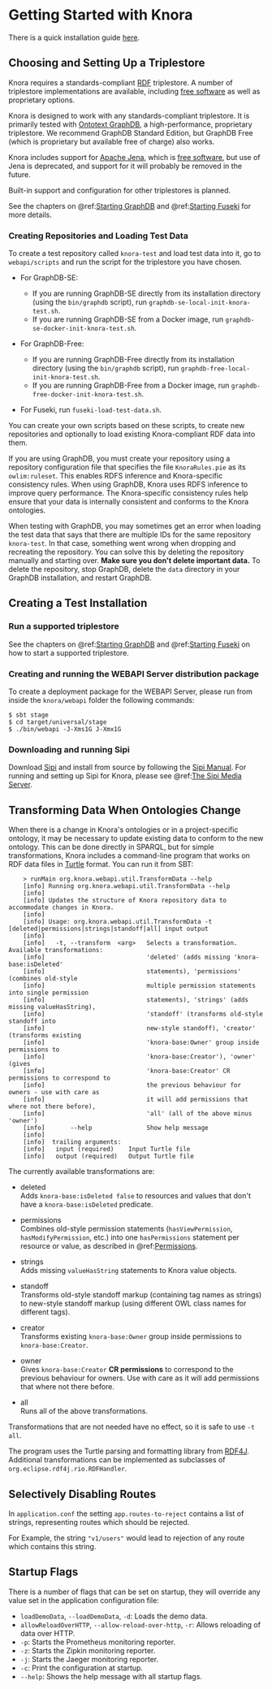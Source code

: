 <!---
Copyright © 2015-2018 the contributors (see Contributors.md).

This file is part of Knora.

Knora is free software: you can redistribute it and/or modify
it under the terms of the GNU Affero General Public License as published
by the Free Software Foundation, either version 3 of the License, or
(at your option) any later version.

Knora is distributed in the hope that it will be useful,
but WITHOUT ANY WARRANTY; without even the implied warranty of
MERCHANTABILITY or FITNESS FOR A PARTICULAR PURPOSE.  See the
GNU Affero General Public License for more details.

You should have received a copy of the GNU Affero General Public
License along with Knora.  If not, see <http://www.gnu.org/licenses/>.
-->

# Getting Started with Knora

There is a quick installation guide [here](https://github.com/dhlab-basel/Knora/wiki/Quick-Installation-Guide-for-Knora,-Salsah,-Sipi-and-GraphDB).

## Choosing and Setting Up a Triplestore

Knora requires a standards-compliant
[RDF](https://www.w3.org/TR/rdf11-primer/) triplestore. A number of
triplestore implementations are available, including [free
software](http://www.gnu.org/philosophy/free-sw.en.html) as well as
proprietary options.

Knora is designed to work with any standards-compliant
triplestore. It is primarily tested with [Ontotext
GraphDB](http://ontotext.com/products/graphdb/), a high-performance,
proprietary triplestore. We recommend GraphDB Standard Edition, but
GraphDB Free (which is proprietary but available free of charge) also
works.

Knora includes support for [Apache Jena](https://jena.apache.org/),
which is [free software](http://www.gnu.org/philosophy/free-sw.en.html),
but use of Jena is deprecated, and support for it will probably be
removed in the future.

Built-in support and configuration for other triplestores is planned.

See the chapters on @ref:[Starting GraphDB](../05-internals/development/graphdb.md) and
@ref:[Starting Fuseki](../05-internals/development/fuseki.md) for more details.

### Creating Repositories and Loading Test Data

To create a test repository called `knora-test` and load test data into
it, go to `webapi/scripts` and run the script for the triplestore you
have chosen.

  - For GraphDB-SE:

    - If you are running GraphDB-SE directly from its installation directory (using the `bin/graphdb` script), run
      `graphdb-se-local-init-knora-test.sh`.
    - If you are running GraphDB-SE from a Docker image, run `graphdb-se-docker-init-knora-test.sh`.

  - For GraphDB-Free:
    
    - If you are running GraphDB-Free directly from its installation directory (using the `bin/graphdb` script), run
      `graphdb-free-local-init-knora-test.sh`.
    - If you are running GraphDB-Free from a Docker image, run `graphdb-free-docker-init-knora-test.sh`.

  - For Fuseki, run `fuseki-load-test-data.sh`.

You can create your own scripts based on these scripts, to create new
repositories and optionally to load existing Knora-compliant RDF data
into them.

If you are using GraphDB, you must create your repository using a
repository configuration file that specifies the file `KnoraRules.pie`
as its `owlim:ruleset`. This enables RDFS inference and Knora-specific
consistency rules. When using GraphDB, Knora uses RDFS
inference to improve query performance. The Knora-specific consistency
rules help ensure that your data is internally consistent and conforms
to the Knora ontologies.

When testing with GraphDB, you may sometimes get an error when loading
the test data that says that there are multiple IDs for the same
repository `knora-test`. In that case, something went wrong when
dropping and recreating the repository. You can solve this by deleting
the repository manually and starting over. **Make sure you don't delete
important data.** To delete the repository, stop GraphDB, delete the
`data` directory in your GraphDB installation, and restart GraphDB.

## Creating a Test Installation

### Run a supported triplestore

See the chapters on @ref:[Starting GraphDB](../05-internals/development/graphdb.md) and
@ref:[Starting Fuseki](../05-internals/development/fuseki.md) on how to start a supported
triplestore.

### Creating and running the WEBAPI Server distribution package

To create a deployment package for the WEBAPI Server, please run from
inside the `knora/webapi` folder the following commands:

    $ sbt stage
    $ cd target/universal/stage
    $ ./bin/webapi -J-Xms1G J-Xmx1G

### Downloading and running Sipi

Download [Sipi](https://github.com/dhlab-basel/Sipi) and
install from source by following the
[Sipi Manual](https://dhlab-basel.github.io/Sipi/documentation/index.html).
For running and setting up Sipi for Knora, please see
@ref:[The Sipi Media Server](../07-sipi/index.md).

## Transforming Data When Ontologies Change

When there is a change in Knora's ontologies or in a project-specific
ontology, it may be necessary to update existing data to conform to the
new ontology. This can be done directly in SPARQL, but for simple
transformations, Knora includes a command-line program that works on RDF
data files in [Turtle](https://www.w3.org/TR/turtle/) format. You can
run it from SBT:

```
    > runMain org.knora.webapi.util.TransformData --help
    [info] Running org.knora.webapi.util.TransformData --help
    [info]
    [info] Updates the structure of Knora repository data to accommodate changes in Knora.
    [info]
    [info] Usage: org.knora.webapi.util.TransformData -t [deleted|permissions|strings|standoff|all] input output
    [info]
    [info]   -t, --transform  <arg>   Selects a transformation. Available transformations:
    [info]                            'deleted' (adds missing 'knora-base:isDeleted'
    [info]                            statements), 'permissions' (combines old-style
    [info]                            multiple permission statements into single permission
    [info]                            statements), 'strings' (adds missing valueHasString),
    [info]                            'standoff' (transforms old-style standoff into
    [info]                            new-style standoff), 'creator' (transforms existing
    [info]                            'knora-base:Owner' group inside permissions to
    [info]                            'knora-base:Creator'), 'owner' (gives
    [info]                            'knora-base:Creator' CR permissions to correspond to
    [info]                            the previous behaviour for owners - use with care as
    [info]                            it will add permissions that where not there before),
    [info]                            'all' (all of the above minus 'owner')
    [info]       --help               Show help message
    [info]
    [info]  trailing arguments:
    [info]   input (required)    Input Turtle file
    [info]   output (required)   Output Turtle file
```

The currently available transformations are:

  - deleted  
    Adds `knora-base:isDeleted false` to resources and values that don't
    have a `knora-base:isDeleted` predicate.

  - permissions  
    Combines old-style permission statements (`hasViewPermission`,
    `hasModifyPermission`, etc.) into one `hasPermissions` statement per
    resource or value, as described in @ref:[Permissions](../02-knora-ontologies/knora-base.md#permissions).

  - strings  
    Adds missing `valueHasString` statements to Knora value objects.

  - standoff  
    Transforms old-style standoff markup (containing tag names as
    strings) to new-style standoff markup (using different OWL class
    names for different tags).

  - creator  
    Transforms existing `knora-base:Owner` group inside permissions to
    `knora-base:Creator`.

  - owner  
    Gives `knora-base:Creator` **CR permissions** to correspond to the
    previous behaviour for owners. Use with care as it will add
    permissions that where not there before.

  - all  
    Runs all of the above transformations.

Transformations that are not needed have no effect, so it is safe to use
`-t all`.

The program uses the Turtle parsing and formatting library from
[RDF4J](http://rdf4j.org/). Additional transformations can be
implemented as subclasses of `org.eclipse.rdf4j.rio.RDFHandler`.

## Selectively Disabling Routes

In `application.conf` the setting `app.routes-to-reject` contains a list
of strings, representing routes which should be rejected.

For Example, the string `"v1/users"` would lead to rejection of any
route which contains this string.

## Startup Flags

There is a number of flags that can be set on startup, they will
override any value set in the application configuration file:

  - `loadDemoData`, `--loadDemoData`, `-d`: Loads the demo data.
  - `allowReloadOverHTTP`, `--allow-reload-over-http`, `-r`: Allows
    reloading of data over HTTP.
  - `-p`: Starts the Prometheus monitoring reporter.
  - `-z`: Starts the Zipkin monitoring reporter.
  - `-j`: Starts the Jaeger monitoring reporter.
  - `-c`: Print the configuration at startup.
  - `--help`: Shows the help message with all startup flags.
